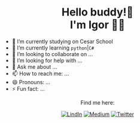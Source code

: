 <h1 align='center'>
Hello buddy!👋</br>I'm Igor 🌿🦋
</h1>

- 🔭 I’m currently studying on Cesar School
- 🌱 I’m currently learning `python`|`C#`
- 👯 I’m looking to collaborate on ...
- 🤔 I’m looking for help with ...
- 💬 Ask me about ...
- 📫 How to reach me: ...
- 😄 Pronouns: ...
- ⚡ Fun fact: ...

  
<div align='center'>
  
Find me here:

[![LindIn](https://img.shields.io/badge/LinkedIn-0077B5?style=for-the-badge&logo=linkedin&logoColor=white)](https://www.linkedin.com/in/ericksimoes/)
[![Medium](https://img.shields.io/badge/Medium-12100E?style=for-the-badge&logo=medium&logoColor=white)](https://medium.com/@ErickSimoes)
[![Twitter](https://img.shields.io/badge/Twitter-1DA1F2?style=for-the-badge&logo=twitter&logoColor=white)](https://twitter.com/AloEricKSimoes)

</div>
